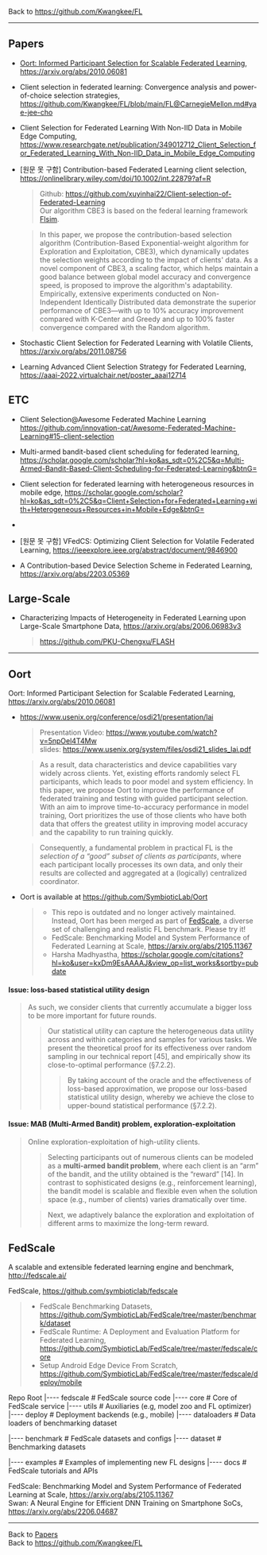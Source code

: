 Back to https://github.com/Kwangkee/FL
***

## Papers 

- [Oort: Informed Participant Selection for Scalable Federated Learning](https://github.com/Kwangkee/FL/blob/main/FL%40ClientSelection.md#oort), https://arxiv.org/abs/2010.06081

- Client selection in federated learning: Convergence analysis and power-of-choice selection strategies, https://github.com/Kwangkee/FL/blob/main/FL@CarnegieMellon.md#yae-jee-cho

- Client Selection for Federated Learning With Non-IID Data in Mobile Edge Computing, https://www.researchgate.net/publication/349012712_Client_Selection_for_Federated_Learning_With_Non-IID_Data_in_Mobile_Edge_Computing

- [원문 못 구함] Contribution-based Federated Learning client selection, https://onlinelibrary.wiley.com/doi/10.1002/int.22879?af=R
  >Github: https://github.com/xuyinhai22/Client-selection-of-Federated-Learning  
  >Our algorithm CBE3 is based on the federal learning framework [Flsim](https://github.com/Kwangkee/FL/blob/main/FL%40Meta.md#federated-learning-simulator-flsim).
  
  >In this paper, we propose the contribution-based selection algorithm (Contribution-Based Exponential-weight algorithm for Exploration and Exploitation, CBE3), which dynamically updates the selection weights according to the impact of clients' data. As a novel component of CBE3, a scaling factor, which helps maintain a good balance between global model accuracy and convergence speed, is proposed to improve the algorithm's adaptability.  
  >Empirically, extensive experiments conducted on Non-Independent Identically Distributed data demonstrate the superior performance of CBE3—with up to 10% accuracy improvement compared with K-Center and Greedy and up to 100% faster convergence compared with the Random algorithm.

- Stochastic Client Selection for Federated Learning with Volatile Clients, https://arxiv.org/abs/2011.08756  

- Learning Advanced Client Selection Strategy for Federated Learning, https://aaai-2022.virtualchair.net/poster_aaai12714

## ETC
- Client Selection@Awesome Federated Machine Learning
https://github.com/innovation-cat/Awesome-Federated-Machine-Learning#15-client-selection

- Multi-armed bandit-based client scheduling for federated learning, https://scholar.google.com/scholar?hl=ko&as_sdt=0%2C5&q=Multi-Armed-Bandit-Based-Client-Scheduling-for-Federated-Learning&btnG=

- Client selection for federated learning with heterogeneous resources in mobile edge, https://scholar.google.com/scholar?hl=ko&as_sdt=0%2C5&q=Client+Selection+for+Federated+Learning+with+Heterogeneous+Resources+in+Mobile+Edge&btnG=
- 
- [원문 못 구함] VFedCS: Optimizing Client Selection for Volatile Federated Learning, https://ieeexplore.ieee.org/abstract/document/9846900
- A Contribution-based Device Selection Scheme in Federated Learning, https://arxiv.org/abs/2203.05369

## Large-Scale

- Characterizing Impacts of Heterogeneity in Federated Learning upon Large-Scale Smartphone Data, https://arxiv.org/abs/2006.06983v3  
  >https://github.com/PKU-Chengxu/FLASH  

***

## Oort
Oort: Informed Participant Selection for Scalable Federated Learning, https://arxiv.org/abs/2010.06081

- https://www.usenix.org/conference/osdi21/presentation/lai     
  >Presentation Video: https://www.youtube.com/watch?v=5npOel4T4Mw  
  >slides: https://www.usenix.org/system/files/osdi21_slides_lai.pdf  
  
  >As a result, data characteristics and device capabilities vary widely across clients. Yet, existing efforts randomly select FL participants, which leads to poor model and system efficiency. In this paper, we propose Oort to improve the performance of federated training and testing with guided participant selection. With an aim to improve time-to-accuracy performance in model training, Oort prioritizes the use of those clients who have both data that offers the greatest utility in improving model accuracy and the capability to run training quickly.  
  
  >Consequently, a fundamental problem in practical FL is the *selection of a “good” subset of clients as participants*, where each participant locally processes its own data, and only their results are collected and aggregated at a (logically) centralized coordinator.

- Oort is available at https://github.com/SymbioticLab/Oort
  >- This repo is outdated and no longer actively maintained. Instead, Oort has been merged as part of [FedScale](https://github.com/SymbioticLab/FedScale), a diverse set of challenging and realistic FL benchmark. Please try it!
  >- FedScale: Benchmarking Model and System Performance of Federated Learning at Scale, https://arxiv.org/abs/2105.11367
  >- Harsha Madhyastha, https://scholar.google.com/citations?hl=ko&user=kxDm9EsAAAAJ&view_op=list_works&sortby=pubdate 
  
#### Issue: loss-based statistical utility design
  >As such, we consider clients that currently accumulate a bigger loss to be more important for future rounds.  
  >>Our statistical utility can capture the heterogeneous data utility across and within categories and samples for various tasks. We present the theoretical proof for its effectiveness over random sampling in our technical report [45], and empirically show its close-to-optimal performance (§7.2.2).
  >>>By taking account of the oracle and the effectiveness of loss-based approximation, we propose our loss-based statistical
utility design, whereby we achieve the close to upper-bound statistical performance (§7.2.2).

#### Issue: MAB (Multi-Armed Bandit) problem, exploration-exploitation
  >Online exploration-exploitation of high-utility clients. 
  >>Selecting participants out of numerous clients can be modeled as a **multi-armed bandit problem**, where each client is an “arm” of the bandit, and the utility obtained is the “reward” [14]. In contrast to sophisticated designs (e.g., reinforcement learning), the bandit model is scalable and flexible even when the solution space (e.g., number of clients) varies dramatically over time. 
  >
  >>Next, we adaptively balance the exploration and exploitation of different arms to maximize the long-term reward.
  

## FedScale 
A scalable and extensible federated learning engine and benchmark, http://fedscale.ai/

FedScale, https://github.com/symbioticlab/fedscale
>- FedScale Benchmarking Datasets, https://github.com/SymbioticLab/FedScale/tree/master/benchmark/dataset
>- FedScale Runtime: A Deployment and Evaluation Platform for Federated Learning, https://github.com/SymbioticLab/FedScale/tree/master/fedscale/core
>- Setup Android Edge Device From Scratch, https://github.com/SymbioticLab/FedScale/tree/master/fedscale/deploy/mobile

Repo Root
|---- fedscale          # FedScale source code
  |---- core            # Core of FedScale service
  |---- utils           # Auxiliaries (e.g, model zoo and FL optimizer)
  |---- deploy          # Deployment backends (e.g., mobile)
  |---- dataloaders     # Data loaders of benchmarking dataset

|---- benchmark         # FedScale datasets and configs
  |---- dataset         # Benchmarking datasets

|---- examples          # Examples of implementing new FL designs
|---- docs              # FedScale tutorials and APIs

FedScale: Benchmarking Model and System Performance of Federated Learning at Scale, https://arxiv.org/abs/2105.11367  
Swan: A Neural Engine for Efficient DNN Training on Smartphone SoCs, https://arxiv.org/abs/2206.04687   

***
Back to [Papers](#papers)  
Back to https://github.com/Kwangkee/FL
